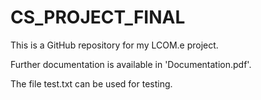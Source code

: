 # CS_PROJECT_FINAL

This is a GitHub repository for my LCOM.e project.

Further documentation is available in 'Documentation.pdf'.

The file test.txt can be used for testing.
